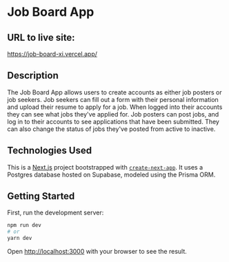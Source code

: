 # Job Board App

## URL to live site: 

https://job-board-xi.vercel.app/ 

## Description

The Job Board App allows users to create accounts as either job posters or job seekers. Job seekers can fill out a form with their personal information and upload their resume to apply for a job. When logged into their accounts they can see what jobs they've applied for. Job posters can post jobs, and log in to their accounts to see applications that have been submitted. They can also change the status of jobs they've posted from active to inactive.


## Technologies Used

This is a [Next.js](https://nextjs.org/) project bootstrapped with [`create-next-app`](https://github.com/vercel/next.js/tree/canary/packages/create-next-app). It uses a Postgres database hosted on Supabase, modeled using the Prisma ORM.







## Getting Started

First, run the development server:

```bash
npm run dev
# or
yarn dev
```

Open [http://localhost:3000](http://localhost:3000) with your browser to see the result.
